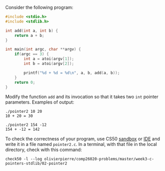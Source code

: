 Consider the following program:

```c
#include <stdio.h>
#include <stdlib.h>

int add(int a, int b) {
    return a + b;
}

int main(int argc, char **argv) {
    if(argc == 3) {
        int a = atoi(argv[1]);
        int b = atoi(argv[2]);

        printf("%d + %d = %d\n", a, b, add(a, b));
    }
    return 0;
}
```

Modify the function `add` and its invocation so that it takes two `int` pointer
parameters. Examples of output:

```shell
./pointer2 10 20
10 + 20 = 30

./pointer2 154 -12
154 + -12 = 142
```

To check the correctness of your program, use CS50 [sandbox](sandbox.cs50.io)
or [IDE](ide.cs50.io) and write it in a file named `pointer2.c`. In a terminal,
with that file in the local directory, check with this command:
```shell
check50 -l --log olivierpierre/comp26020-problems/master/week3-c-pointers-stdlib/02-pointer2
```
